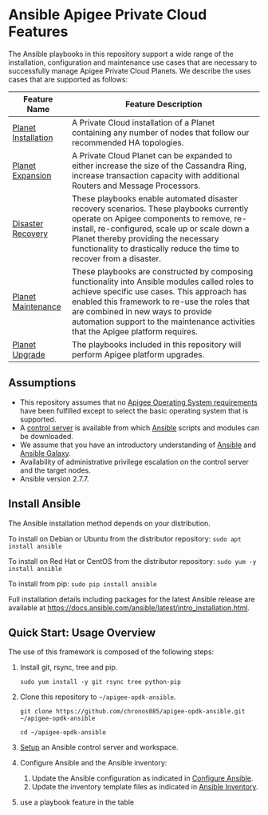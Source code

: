 # Ansible Apigee Private Cloud Features
The Ansible playbooks in this repository support a wide range of the installation, configuration
and maintenance use cases that are necessary to successfully manage Apigee Private Cloud Planets.
We describe the uses cases that are supported as follows: 

| Feature Name | Feature Description |
| --- | --- |
| [Planet Installation](installations/README.md#usage-instructions) | A Private Cloud installation of a Planet containing any number of nodes that follow our recommended HA topologies. |
| [Planet Expansion](installations/README.md#usage-instructions) | A Private Cloud Planet can be expanded to either increase the size of the Cassandra Ring, increase transaction capacity with additional Routers and Message Processors. |
| [Disaster Recovery](installations/README.md#usage-instructions) | These playbooks enable automated disaster recovery scenarios. These playbooks currently operate on Apigee components to remove, re-install, re-configured, scale up or scale down a Planet thereby providing the necessary functionality to drastically reduce the time to recover from a disaster. |
| [Planet Maintenance](installations/README.md#usage-instructions) | These playbooks are constructed by composing functionality into Ansible modules called roles to achieve specific use cases. This approach has enabled this framework to re-use the roles that are combined in new ways to provide automation support to the maintenance activities that the Apigee platform requires.  |
| [Planet Upgrade](installations/README.md#usage-instructions) | The playbooks included in this repository will perform Apigee platform upgrades. |

## Assumptions 
* This repository assumes that no [Apigee Operating System requirements](https://docs.apigee.com/release/supported-software#apigeeedgeforprivatecloudsupportedversions) 
have been fulfilled except to select the basic operating system that is supported. 
* A [control server](https://docs.ansible.com/ansible/latest/installation_guide/intro_installation.html#control-machine-requirements) 
is available from which [Ansible](https://docs.ansible.com/ansible/latest/installation_guide/intro_installation.html) 
scripts and modules can be downloaded.
* We assume that you have an introductory understanding of [Ansible](https://docs.ansible.com/) and 
[Ansible Galaxy](https://galaxy.ansible.com/docs/).
* Availability of administrative privilege escalation on the control server and the target nodes.
* Ansible version 2.7.7. 

## Install Ansible

The Ansible installation method depends on your distribution.

To install on Debian or Ubuntu from the distributor repository:
`sudo apt install ansible`

To install on Red Hat or CentOS from the distributor repository:
`sudo yum -y install ansible`

To install from pip:
`sudo pip install ansible`

Full installation details including packages for the latest Ansible release
are available at <https://docs.ansible.com/ansible/latest/intro_installation.html>.

## Quick Start: Usage Overview
The use of this framework is composed of the following steps:

1. Install git, rsync, tree and pip.

    `sudo yum install -y git rsync tree python-pip`

1. Clone this repository to `~/apigee-opdk-ansible`.

    `git clone https://github.com/chronos085/apigee-opdk-ansible.git ~/apigee-opdk-ansible`
	
	`cd ~/apigee-opdk-ansible`
    
1. [Setup](setup/README.md#usage-instructions) an Ansible control server and workspace.
1. Configure Ansible and the Ansible inventory:

    1. Update the Ansible configuration as indicated in [Configure Ansible](README-configure-ansible.md#usage-instructions).          
    1. Update the inventory template files as indicated in [Ansible Inventory](README-ansible-inventory.md#usage-instructions).

1. use a playbook feature in the table

